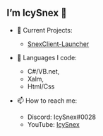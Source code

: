 ## I’m IcySnex 👋
- 👀 Current Projects:
  - [SnexClient-Launcher](https://github.com/SnexClient/SnexClient-Launcher)
  
  
- 🌱 Languages I code:
  - C#/VB.net,
  - Xalm,
  - Html/Css
  
  
- 📫 How to reach me:
  - Discord: IcySnex#0028
  - YouTube: [IcySnex](https://www.youtube.com/channel/UCiaH5KyxTwmd57tbDLX5gmw)

<!---
IcySnex/IcySnex is a ✨ special ✨ repository because its `README.md` (this file) appears on your GitHub profile.
You can click the Preview link to take a look at your changes.
--->
